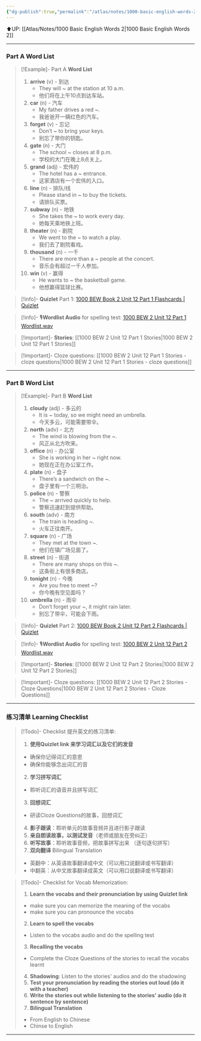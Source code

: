 ```yaml
---
{"dg-publish":true,"permalink":"/atlas/notes/1000-basic-english-words-2-unit-12/"}
---
```


⬆️UP: [[Atlas/Notes/1000 Basic English Words 2\|1000 Basic English Words 2]]

---
### Part A Word List


> [!Example]- Part A **Word List**
> 1. **arrive** (v) - 到达
>     - They will ~ at the station at 10 a.m.
>     - 他们将在上午10点到达车站。
> 2. **car** (n) - 汽车
>     - My father drives a red ~.
>     - 我爸爸开一辆红色的汽车。
> 3. **forget** (v) - 忘记
>     - Don’t ~ to bring your keys.
>     - 别忘了带你的钥匙。
> 4. **gate** (n) - 大门
>     - The school ~ closes at 8 p.m.
>     - 学校的大门在晚上8点关上。
> 5. **grand** (adj) - 宏伟的
>     - The hotel has a ~ entrance.
>     - 这家酒店有一个宏伟的入口。
> 6. **line** (n) - 排队/线
>     - Please stand in ~ to buy the tickets.
>     - 请排队买票。
> 7. **subway** (n) - 地铁
>     - She takes the ~ to work every day.
>     - 她每天乘地铁上班。
> 8. **theater** (n) - 剧院
>     - We went to the ~ to watch a play.
>     - 我们去了剧院看戏。
> 9. **thousand** (n) - 一千
>     - There are more than a ~ people at the concert.
>     - 音乐会有超过一千人参加。
> 10. **win** (v) - 赢得
>     - He wants to ~ the basketball game.
>     - 他想赢得篮球比赛。


> [!info]- **Quizlet** Part 1: [1000 BEW Book 2 Unit 12 Part 1 Flashcards | Quizlet]()

> [!info]- 🎙️**Wordlist Audio** for spelling test: [1000 BEW 2 Unit 12 Part 1 Wordlist.wav]()

> [!important]- **Stories**: [[1000 BEW 2 Unit 12 Part 1 Stories\|1000 BEW 2 Unit 12 Part 1 Stories]]

> [!important]- Cloze questions: [[1000 BEW 2 Unit 12 Part 1 Stories - cloze questions\|1000 BEW 2 Unit 12 Part 1 Stories - cloze questions]]

---
### Part B Word List

> [!Example]- Part B **Word List**
> 1. **cloudy** (adj) - 多云的
>     - It is ~ today, so we might need an umbrella.
>     - 今天多云，可能需要带伞。
> 2. **north** (adv) - 北方
>     - The wind is blowing from the ~.
>     - 风正从北方吹来。
> 3. **office** (n) - 办公室
>     - She is working in her ~ right now.
>     - 她现在正在办公室工作。
> 4. **plate** (n) - 盘子
>     - There’s a sandwich on the ~.
>     - 盘子里有一个三明治。
> 5. **police** (n) - 警察
>     - The ~ arrived quickly to help.
>     - 警察迅速赶到提供帮助。
> 6. **south** (adv) - 南方
>     - The train is heading ~.
>     - 火车正往南开。
> 7. **square** (n) - 广场
>     - They met at the town ~.
>     - 他们在镇广场见面了。
> 8. **street** (n) - 街道
>     - There are many shops on this ~.
>     - 这条街上有很多商店。
> 9. **tonight** (n) - 今晚
>     - Are you free to meet ~?
>     - 你今晚有空见面吗？
> 10. **umbrella** (n) - 雨伞
>     - Don’t forget your ~, it might rain later.
>     - 别忘了带伞，可能会下雨。

> [!info]- **Quizlet** Part 2: [1000 BEW Book 2 Unit 12 Part 2 Flashcards | Quizlet]()

> [!info]- 🎙️**Wordlist Audio** for spelling test: [1000 BEW 2 Unit 12 Part 2 Wordlist.wav]()

> [!important]- **Stories**: [[1000 BEW 2 Unit 12 Part 2 Stories\|1000 BEW 2 Unit 12 Part 2 Stories]]

> [!important]- Cloze questions: [[1000 BEW 2 Unit 12 Part 2 Stories - Cloze Questions\|1000 BEW 2 Unit 12 Part 2 Stories - Cloze Questions]]


---- 
### 练习清单 Learning Checklist

> [!Todo]- Checklist 提升英文的练习清单:
> 1. **使用Quizlet link 来学习词汇以及它们的发音** 
>	- 确保你记得词汇的意思 
>	- 确保你能够念出词汇的音 
> 2. **学习拼写词汇** 
>	- 聆听词汇的语音并且拼写词汇 
> 3. **回想词汇**
>	- 研读Cloze Questions的故事，回想词汇 
> 4. **影子跟读**：聆听单元的故事音频并且进行影子跟读 
> 5. **亲自朗读故事，以测试发音**（老师或朋友在旁纠正）
> 6. **听写故事**：聆听故事音频，把故事拼写出来 （逐句逐句拼写）
> 7. **双向翻译** Bilingual Translation 
>	- 英翻中：从英语故事翻译成中文（可以用口说翻译或书写翻译）
>	- 中翻英：从中文故事翻译成英文（可以用口说翻译或书写翻译）

> [!Todo]- Checklist for Vocab Memorization:
> 
> 1. **Learn the vocabs and their pronunciation by using Quizlet link**
>	- make sure you can memorize the meaning of the vocabs
>	- make sure you can pronounce the vocabs
> 2. **Learn to spell the vocabs**
>	- Listen to the vocabs audio and do the spelling test
> 3. **Recalling the vocabs**
>	- Complete the Cloze Questions of the stories to recall the vocabs learnt
> 4. **Shadowing**: Listen to the stories' audios and do the shadowing
> 5. **Test your pronunciation by reading the stories out loud (do it with a teacher)**
> 6. **Write the stories out while listening to the stories' audio (do it sentence by sentence)**
> 7. **Bilingual Translation** 
> 	- From English to Chinese
> 	- Chinse to English


---
